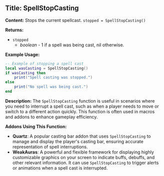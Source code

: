 ## Title: SpellStopCasting

**Content:**
Stops the current spellcast.
`stopped = SpellStopCasting()`

**Returns:**
- `stopped`
  - *boolean* - 1 if a spell was being cast, nil otherwise.

**Example Usage:**
```lua
-- Example of stopping a spell cast
local wasCasting = SpellStopCasting()
if wasCasting then
    print("Spell casting was stopped.")
else
    print("No spell was being cast.")
end
```

**Description:**
The `SpellStopCasting` function is useful in scenarios where you need to interrupt a spell cast, such as when a player needs to move or switch to a different action quickly. This function is often used in macros and addons to enhance gameplay efficiency.

**Addons Using This Function:**
- **Quartz**: A popular casting bar addon that uses `SpellStopCasting` to manage and display the player's casting bar, ensuring accurate representation of spell interruptions.
- **WeakAuras**: A powerful and flexible framework for displaying highly customizable graphics on your screen to indicate buffs, debuffs, and other relevant information. It can use `SpellStopCasting` to trigger alerts or animations when a spell cast is interrupted.